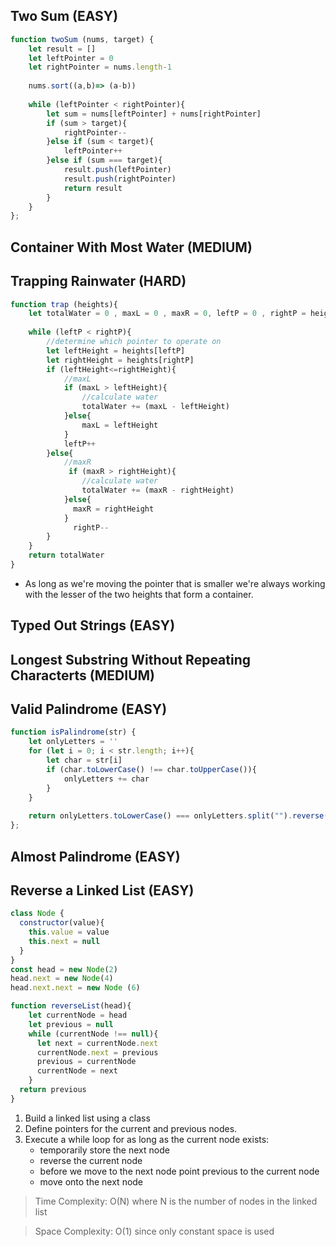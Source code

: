 ## Two Sum (EASY)
```Javascript
function twoSum (nums, target) {
    let result = []
    let leftPointer = 0
    let rightPointer = nums.length-1
    
    nums.sort((a,b)=> (a-b))
   
    while (leftPointer < rightPointer){
        let sum = nums[leftPointer] + nums[rightPointer]
        if (sum > target){
            rightPointer--
        }else if (sum < target){
            leftPointer++
        }else if (sum === target){
            result.push(leftPointer)
            result.push(rightPointer)
            return result
        }
    }
};
```
## Container With Most Water (MEDIUM)
## Trapping Rainwater (HARD)
```Javascript
function trap (heights){
    let totalWater = 0 , maxL = 0 , maxR = 0, leftP = 0 , rightP = heights.length-1
    
    while (leftP < rightP){
        //determine which pointer to operate on
        let leftHeight = heights[leftP]
        let rightHeight = heights[rightP]
        if (leftHeight<=rightHeight){
            //maxL
            if (maxL > leftHeight){
                //calculate water
                totalWater += (maxL - leftHeight)
            }else{
                maxL = leftHeight
            }
            leftP++
        }else{
            //maxR
             if (maxR > rightHeight){
                //calculate water
                totalWater += (maxR - rightHeight)
            }else{
              maxR = rightHeight
            }
              rightP-- 
        } 
    }
    return totalWater
}
```
 * As long as we're moving the pointer that is smaller we're always working with the lesser of the two heights that form a container.
## Typed Out Strings (EASY)
## Longest Substring Without Repeating Characterts (MEDIUM)
## Valid Palindrome (EASY)
```Javascript
function isPalindrome(str) {
    let onlyLetters = ''
    for (let i = 0; i < str.length; i++){
        let char = str[i]
        if (char.toLowerCase() !== char.toUpperCase()){
            onlyLetters += char 
        }
    }
    
    return onlyLetters.toLowerCase() === onlyLetters.split("").reverse().join("").toLowerCase()
};
```
## Almost Palindrome (EASY)
## Reverse a Linked List (EASY)
```Javascript
class Node {
  constructor(value){
    this.value = value
    this.next = null
  }
}
const head = new Node(2)
head.next = new Node(4)
head.next.next = new Node (6)

function reverseList(head){
    let currentNode = head
    let previous = null
    while (currentNode !== null){
      let next = currentNode.next
      currentNode.next = previous
      previous = currentNode
      currentNode = next
    }
  return previous
}

```
  1. Build a linked list using a class
  2. Define pointers for the current and previous nodes. 
  3. Execute a while loop for as long as the current node exists:
     - temporarily store the next node
     - reverse the current node 
     - before we move to the next node point previous to the current node
     - move onto the next node
  >Time Complexity: O(N) where N is the number of nodes in the linked list
  
  >Space Complexity: O(1) since only constant space is used